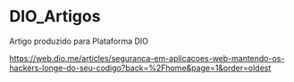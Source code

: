 # DIO_Artigos
Artigo produzido para Plataforma DIO

https://web.dio.me/articles/seguranca-em-aplicacoes-web-mantendo-os-hackers-longe-do-seu-codigo?back=%2Fhome&page=1&order=oldest
